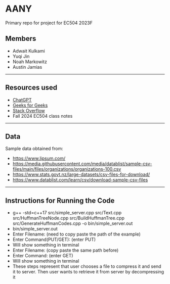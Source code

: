 # AANY
Primary repo for project for EC504 2023F

## Members
* Adwait Kulkami
* Yuqi Jin
* Noah Markowitz
* Austin Jamias

---

## Resources used

* [ChatGPT](https://chat.openai.com/)
* [Geeks for Geeks](https://www.geeksforgeeks.org/)
* [Stack Overflow](https://stackoverflow.com/)
* Fall 2024 EC504 class notes

---

## Data

Sample data obtained from:

* https://www.lipsum.com/
* https://media.githubusercontent.com/media/datablist/sample-csv-files/main/files/organizations/organizations-100.csv
* https://www.stats.govt.nz/large-datasets/csv-files-for-download/
* https://www.datablist.com/learn/csv/download-sample-csv-files

---

## Instructions for Running the Code
* g++ -std=c++17 src/simple_server.cpp src/Text.cpp src/HuffmanTreeNode.cpp src/BuildHuffmanTree.cpp src/GenerateHuffmanCodes.cpp -o bin/simple_server.out
* bin/simple_server.out
* Enter Filename: (need to copy paste the path of the example)
* Enter Command(PUT/GET): (enter PUT)
* Will show something in terminal
* Enter Filename: (copy paste the same path before)
* Enter Command: (enter GET)
* Will show something in terminal
* These steps represent that user chooses a file to compress it and send it to server. Then user wants to retrieve it from server by decompressing it
